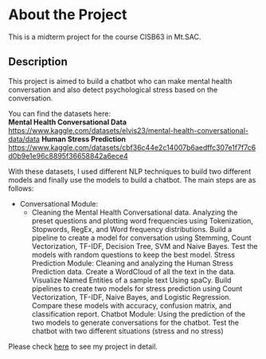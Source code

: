 # About the Project
This is a midterm project for the course CISB63 in Mt.SAC.
## Description
This project is aimed to build a chatbot who can make mental health conversation and also detect psychological stress based on the conversation.

You can find the datasets here: <br>**Mental Health Conversational Data** https://www.kaggle.com/datasets/elvis23/mental-health-conversational-data/data
**Human Stress Prediction** https://www.kaggle.com/datasets/cbf36c44e2c14007b6aedffc307e1f7f7c6d0b9e1e96c8895f36658842a6ece4

With these datasets, I used different NLP techniques to build two different models and finally use the models to build a chatbot. The main steps are as follows:

- Conversational Module:
    - Cleaning the Mental Health Conversational data.
Analyzing the preset questions and plotting word frequencies using Tokenization, Stopwords, RegEx, and Word frequency distributions.
Build a pipeline to create a model for conversation using Stemming, Count Vectorization, TF-IDF, Decision Tree, SVM and Naive Bayes.
Test the models with random questions to keep the best model.
Stress Prediction Module:
Cleaning and analyzing the Human Stress Prediction data.
Create a WordCloud of all the text in the data.
Visualize Named Entities of a sample text Using spaCy.
Build pipelines to create two models for stress prediction using Count Vectorization, TF-IDF, Naive Bayes, and Logistic Regression.
Compare these models with accuracy, confusion matrix, and classification report.
Chatbot Module:
Using the prediction of the two models to generate conversations for the chatbot.
Test the chatbot with two different situations (stress and no stress)

Please check [here](CISB62_midterm_project_Chao.ipynb) to see my project in detail.

##
